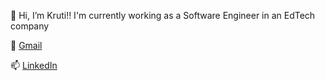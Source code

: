 👋 Hi, I’m Kruti!! I'm currently working as a Software Engineer in an EdTech company

📧 [Gmail](krutis0201@gmail.com)

📫 [LinkedIn](www.linkedin.com/in/kruti-shah-0201)



<!---
kruti0201/kruti0201 is a ✨ special ✨ repository because its `README.md` (this file) appears on your GitHub profile.
You can click the Preview link to take a look at your changes.
--->
